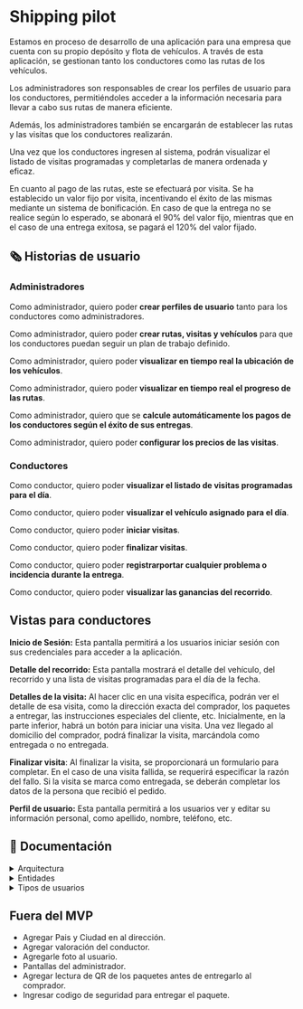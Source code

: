 # Shipping pilot

Estamos en proceso de desarrollo de una aplicación para una empresa que cuenta con su propio depósito y flota de vehículos. A través de esta aplicación, se gestionan tanto los conductores como las rutas de los vehículos.

Los administradores son responsables de crear los perfiles de usuario para los conductores, permitiéndoles acceder a la información necesaria para llevar a cabo sus rutas de manera eficiente.

Además, los administradores también se encargarán de establecer las rutas y las visitas que los conductores realizarán.

Una vez que los conductores ingresen al sistema, podrán visualizar el listado de visitas programadas y completarlas de manera ordenada y eficaz.

En cuanto al pago de las rutas, este se efectuará por visita. Se ha establecido un valor fijo por visita, incentivando el éxito de las mismas mediante un sistema de bonificación. En caso de que la entrega no se realice según lo esperado, se abonará el 90% del valor fijo, mientras que en el caso de una entrega exitosa, se pagará el 120% del valor fijado.

## 🗞️ Historias de usuario

### Administradores

Como administrador, quiero poder **crear perfiles de usuario** tanto para los conductores como administradores. 

Como administrador, quiero poder **crear rutas, visitas y vehículos** para que los conductores puedan seguir un plan de trabajo definido.

Como administrador, quiero poder **visualizar en tiempo real la ubicación de los vehículos**.

Como administrador, quiero poder **visualizar en tiempo real el progreso de las rutas**.

Como administrador, quiero que se **calcule automáticamente los pagos de los conductores según el éxito de sus entregas**.

Como administrador, quiero poder **configurar los precios de las visitas**.

### Conductores

Como conductor, quiero poder **visualizar el listado de visitas programadas para el día**.

Como conductor, quiero poder **visualizar el vehículo asignado para el día**.

Como conductor, quiero poder **iniciar visitas**.

Como conductor, quiero poder **finalizar visitas**.

Como conductor, quiero poder **registrarportar cualquier problema o incidencia durante la entrega**.

Como conductor, quiero poder **visualizar las ganancias del recorrido**.

## Vistas para conductores

**Inicio de Sesión:** Esta pantalla permitirá a los usuarios iniciar sesión con sus credenciales para acceder a la aplicación.

**Detalle del recorrido:** Esta pantalla mostrará el detalle del vehículo, del recorrido y una lista de visitas programadas para el día de la fecha.

**Detalles de la visita:** Al hacer clic en una visita específica, podrán ver el detalle de esa visita, como la dirección exacta del comprador, los paquetes a entregar, las instrucciones especiales del cliente, etc. Inicialmente, en la parte inferior, habrá un botón para iniciar una visita. Una vez llegado al domicilio del comprador, podrá finalizar la visita, marcándola como entregada o no entregada.

**Finalizar visita**: Al finalizar la visita, se proporcionará un formulario para completar. En el caso de una visita fallida, se requerirá especificar la razón del fallo. Si la visita se marca como entregada, se deberán completar los datos de la persona que recibió el pedido.

**Perfil de usuario:** Esta pantalla permitirá a los usuarios ver y editar su información personal, como apellido, nombre, teléfono, etc.

## 📰 Documentación

<details>
  <summary>Arquitectura</summary>
  <br/>

  La estructura de carpetas en una aplicación es fundamental para la organización y el mantenimiento eficiente del código. A continuación, se detalla la estructura de carpetas utilizada en esta aplicación:

  ```
    -- lib
      -- core
      -- db
      -- models
      -- pages
      -- providers
      -- services
      -- widgets
  ```

  ### Core
  
  **navigation:** Configuración de la navegación de la aplicación, incluyendo rutas y enrutadores.

  **theme:** Definición de estilos y temas aplicados en toda la aplicación.

  ### DB (Database) 
  
  Mockup de la base de datos alojada en firebase.

  ### Models
  
  Modelos de datos que representan la estructura de los datos utilizados en la aplicación.

  ### Pages
  
  Este directorio alberga todas las pantallas de la aplicación. Cada pantalla debe tener su propia carpeta, donde se incluyen los widgets específicos de esa pantalla, organizados por entidad.

  ### Providers
  
  Implementaciones específicas para gestionar el estado de la aplicación. En este caso, se utiliza la librería Riverpod.

  ### Services

  **api:** Lógica para interactuar con servicios web o APIs.
    
  **storage:** Lógica para gestionar el almacenamiento local, como SharedPreferences o bases de datos locales.

  ### Widgets
  
  En este directorio se encuentran los widgets genéricos que pueden ser utilizados en cualquier pantalla de la aplicación, organizados por tipo.
</details>

<details>
  <summary>Entidades</summary>
  
  - Address
    - Barrio `district`
    - Calle `street_name`
    - Altura `street_number`
    - Piso `floor`
    - Departamento `unit`
    - Código Postal `zip_code`
    - Observaciones `observations`

  - Client
    - Dirección `Address` 
    - Nombre `name`
    - Apellido `last_name`
    - DNI `doc_number`
    - Telefono `phone`

  - Travel
    - Conductor `User.doc_number`
    - Estado `status` (Nueva / En Curso / Finalizada)
    - Precio `price`
    - Stats `TravelStats`
    - Vehículo `Vehicle.license_plate`
   
  - TravelStats 
    - Cantidad de paquetes `packages_count`
    - Cantidad de visitas `visits_count`
    - ETA del recorrido `eta`
  
  - User `key=doc_number`
    - Apellido `last_name`
    - Email `email`
    - Foto `photo_url`
    - Nombre `name`
    - Password `password`
    - Rol `role` (admin / driver)
    - Telefono `phone`

  - Vehicle `key=license_plate`
    - Color `color`
    - Marca `brand`
    - Modelo `model`
    - Tipo `type`

  - Visit
    - Comprador `Client`
    - Estado `status` (Nueva / Exitosa / Fallida / En curso)
    - Stats `VisitStats`
    - Lista de ids de los paquetes `packages`
    - Precio `price`

  - VisitStats
    - Cantidad de paquetes `packages_count`
    - ETA de la visita `eta`
</details>

<details>
  <summary>Tipos de usuarios</summary>
  <br/>
  
  **Administradores:** Este tipo de usuario tiene privilegios más amplios y capacidades de gestión avanzadas. Sus responsabilidades principales incluyen la creación y gestión de rutas, asignación de conductores a rutas específicas, programación de visitas, seguimiento del progreso de las entregas, gestión de pagos, entre otras tareas administrativas relacionadas con la operación logística de la empresa.

  **Conductores:** Los conductores son usuarios que operan en el terreno y están encargados de llevar a cabo las entregas según las rutas y visitas asignadas por los administradores. Su función principal es registrar el progreso de las visitas, incluida la confirmación de entregas exitosas, actualización del estado de las visitas en tiempo real, reporte de problemas o incidencias, entre otras actividades operativas relacionadas con la logística de transporte y entrega.
</details>

## Fuera del MVP
  - Agregar Pais y Ciudad en al dirección.
  - Agregar valoración del conductor.
  - Agregarle foto al usuario.
  - Pantallas del administrador.
  - Agregar lectura de QR de los paquetes antes de entregarlo al comprador.
  - Ingresar codigo de seguridad para entregar el paquete.
